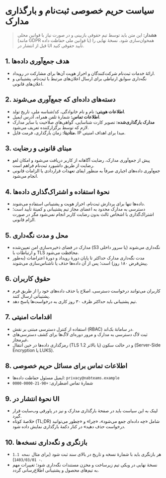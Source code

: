 # سیاست حریم خصوصی ثبت‌نام و بارگذاری مدارک

> **هشدار:** این متن باید توسط تیم حقوقی بازبینی و در صورت نیاز با قوانین محلی (مانند GDPR یا قوانین ملی حفاظت داده) همخوان‌سازی شود. نسخهٔ نهایی را قبل از انتشار در UI تأیید حقوقی کنید.

## 1. هدف جمع‌آوری داده‌ها
- ارائهٔ خدمات ثبت‌نام شرکت‌کنندگان و احراز هویت آن‌ها برای مشارکت در رویداد.
- نگه‌داری سوابق ارتباطی برای ارسال اعلان‌های مرتبط با ثبت‌نام، پشتیبانی و اعلان‌های قانونی.

## 2. دسته‌های داده‌ای که جمع‌آوری می‌شوند
- **اطلاعات هویتی:** نام و نام خانوادگی، کد/شناسه ملی، تاریخ تولد.
- **اطلاعات تماس:** شمارهٔ تلفن همراه، آدرس ایمیل.
- **مدارک بارگذاری‌شده:** تصویر کارت شناسایی، گواهی‌های صلاحیت یا سایر مدارک لازم که توسط برگزارکننده تعریف می‌شود.
- **متادیتا:** زمان بارگذاری، فرمت فایل، IP مبدا برای اهداف امنیتی.

## 3. مبنای قانونی و رضایت
- پیش از جمع‌آوری مدارک، رضایت آگاهانه از کاربر دریافت می‌شود و امکان لغو رضایت از طریق داشبورد ثبت‌نام فراهم است.
- جمع‌آوری داده‌های اجباری صرفاً به منظور ایفای تعهدات قراردادی یا الزامات قانونی انجام می‌شود.

## 4. نحوهٔ استفاده و اشتراک‌گذاری داده‌ها
- داده‌ها تنها برای پردازش ثبت‌نام، احراز هویت و پشتیبانی استفاده می‌شوند.
- دسترسی به مدارک محدود به اعضای مجاز تیم پشتیبانی و کمیتهٔ تأیید است؛ اشتراک‌گذاری با اشخاص ثالث بدون رضایت کاربر انجام نمی‌شود مگر در صورت الزام قانونی.

## 5. محل و مدت نگه‌داری
- مدارک در فضای ذخیره‌سازی امن تعیین‌شده (S3 یا سرور داخلی) نگه‌داری می‌شوند و ارتباطات با TLS محافظت می‌شود.
- مدت نگه‌داری مدارک حداکثر تا پایان دورهٔ رویداد و دورهٔ اعتراضات (به‌طور پیش‌فرض ۱۸۰ روز) است؛ پس از آن داده‌ها حذف یا ناشناس‌سازی می‌شوند.

## 6. حقوق کاربران
- کاربران می‌توانند درخواست دسترسی، اصلاح یا حذف داده‌های خود را از طریق فرم پشتیبانی ارسال کنند.
- تیم پشتیبانی باید حداکثر ظرف ۳۰ روز کاری به درخواست‌ها پاسخ دهد.

## 7. اقدامات امنیتی
- استفاده از کنترل دسترسی مبتنی بر نقش (RBAC) در سامانهٔ بک‌اند.
- ثبت لاگ دسترسی به مدارک و مرور دوره‌ای لاگ‌ها برای کشف دسترسی‌های غیرمجاز.
- رمزگذاری داده‌ها در حین انتقال (TLS 1.2 یا بالاتر) و در حالت سکون (Server-Side Encryption یا LUKS).

## 8. اطلاعات تماس برای مسائل حریم خصوصی
- ایمیل مسئول حفاظت داده‌ها: `privacy@nabteams.example`
- شمارهٔ تماس اضطراری: `+98-21-0000-0000`

## 9. نحوهٔ انتشار در UI
- لینک به این سیاست باید در صفحهٔ بارگذاری مدارک و نیز در پاورقی وب‌سایت قرار گیرد.
- خلاصهٔ کوتاه (TL;DR) شامل «چه داده‌ای جمع می‌شود»، «چرا» و «چطور می‌توانید درخواست حذف دهید» در کنار دکمهٔ بارگذاری نمایش داده شود.

## 10. بازنگری و نگه‌داری نسخه‌ها
- هر بازنگری باید با شمارهٔ نسخه و تاریخ در بالای سند ثبت شود (برای مثال `نسخه 1.1 - 1403/03/01`).
- نسخهٔ نهایی در ویکی تیم زیرساخت و مخزن مستندات نگه‌داری شود؛ تغییرات مهم به تیم‌های محصول و پشتیبانی اطلاع‌رسانی گردد.
